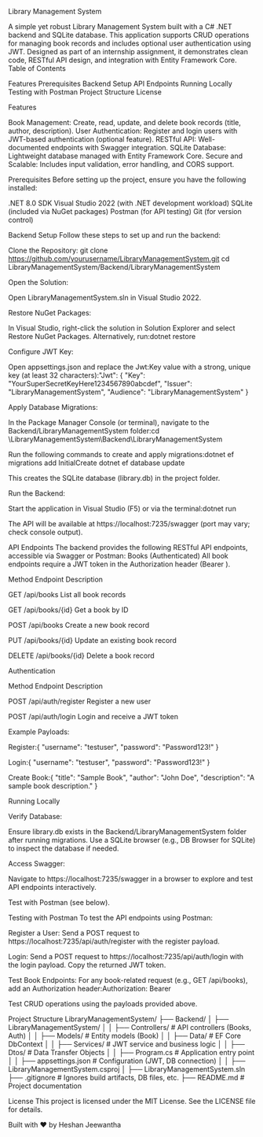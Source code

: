 Library Management System
  
A simple yet robust Library Management System built with a C# .NET backend and SQLite database. This application supports CRUD operations for managing book records and includes optional user authentication using JWT. Designed as part of an internship assignment, it demonstrates clean code, RESTful API design, and integration with Entity Framework Core.
Table of Contents

Features
Prerequisites
Backend Setup
API Endpoints
Running Locally
Testing with Postman
Project Structure
License

Features

Book Management: Create, read, update, and delete book records (title, author, description).
User Authentication: Register and login users with JWT-based authentication (optional feature).
RESTful API: Well-documented endpoints with Swagger integration.
SQLite Database: Lightweight database managed with Entity Framework Core.
Secure and Scalable: Includes input validation, error handling, and CORS support.

Prerequisites
Before setting up the project, ensure you have the following installed:

.NET 8.0 SDK
Visual Studio 2022 (with .NET development workload)
SQLite (included via NuGet packages)
Postman (for API testing)
Git (for version control)

Backend Setup
Follow these steps to set up and run the backend:

Clone the Repository:
git clone https://github.com/yourusername/LibraryManagementSystem.git
cd LibraryManagementSystem/Backend/LibraryManagementSystem


Open the Solution:

Open LibraryManagementSystem.sln in Visual Studio 2022.


Restore NuGet Packages:

In Visual Studio, right-click the solution in Solution Explorer and select Restore NuGet Packages.
Alternatively, run:dotnet restore




Configure JWT Key:

Open appsettings.json and replace the Jwt:Key value with a strong, unique key (at least 32 characters):"Jwt": {
  "Key": "YourSuperSecretKeyHere1234567890abcdef",
  "Issuer": "LibraryManagementSystem",
  "Audience": "LibraryManagementSystem"
}




Apply Database Migrations:

In the Package Manager Console (or terminal), navigate to the Backend/LibraryManagementSystem folder:cd <path-to-project>\LibraryManagementSystem\Backend\LibraryManagementSystem


Run the following commands to create and apply migrations:dotnet ef migrations add InitialCreate
dotnet ef database update


This creates the SQLite database (library.db) in the project folder.


Run the Backend:

Start the application in Visual Studio (F5) or via the terminal:dotnet run


The API will be available at https://localhost:7235/swagger (port may vary; check console output).



API Endpoints
The backend provides the following RESTful API endpoints, accessible via Swagger or Postman:
Books (Authenticated)
All book endpoints require a JWT token in the Authorization header (Bearer <token>).



Method
Endpoint
Description



GET
/api/books
List all book records


GET
/api/books/{id}
Get a book by ID


POST
/api/books
Create a new book record


PUT
/api/books/{id}
Update an existing book record


DELETE
/api/books/{id}
Delete a book record


Authentication



Method
Endpoint
Description



POST
/api/auth/register
Register a new user


POST
/api/auth/login
Login and receive a JWT token


Example Payloads:

Register:{
  "username": "testuser",
  "password": "Password123!"
}


Login:{
  "username": "testuser",
  "password": "Password123!"
}


Create Book:{
  "title": "Sample Book",
  "author": "John Doe",
  "description": "A sample book description."
}



Running Locally

Verify Database:

Ensure library.db exists in the Backend/LibraryManagementSystem folder after running migrations.
Use a SQLite browser (e.g., DB Browser for SQLite) to inspect the database if needed.


Access Swagger:

Navigate to https://localhost:7235/swagger in a browser to explore and test API endpoints interactively.


Test with Postman (see below).


Testing with Postman
To test the API endpoints using Postman:

Register a User:
Send a POST request to https://localhost:7235/api/auth/register with the register payload.


Login:
Send a POST request to https://localhost:7235/api/auth/login with the login payload.
Copy the returned JWT token.


Test Book Endpoints:
For any book-related request (e.g., GET /api/books), add an Authorization header:Authorization: Bearer <your-jwt-token>


Test CRUD operations using the payloads provided above.



Project Structure
LibraryManagementSystem/
├── Backend/
│   ├── LibraryManagementSystem/
│   │   ├── Controllers/          # API controllers (Books, Auth)
│   │   ├── Models/               # Entity models (Book)
│   │   ├── Data/                 # EF Core DbContext
│   │   ├── Services/             # JWT service and business logic
│   │   ├── Dtos/                 # Data Transfer Objects
│   │   ├── Program.cs            # Application entry point
│   │   ├── appsettings.json      # Configuration (JWT, DB connection)
│   │   ├── LibraryManagementSystem.csproj
│   ├── LibraryManagementSystem.sln
├── .gitignore                    # Ignores build artifacts, DB files, etc.
├── README.md                     # Project documentation

License
This project is licensed under the MIT License. See the LICENSE file for details.

Built with ❤️ by Heshan Jeewantha
